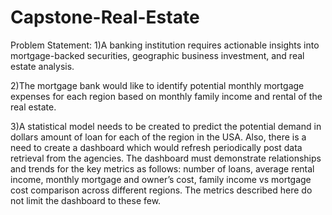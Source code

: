 # Capstone-Real-Estate
Problem Statement:
1)A banking institution requires actionable insights into mortgage-backed securities, geographic business investment, and real estate analysis.

2)The mortgage bank would like to identify potential monthly mortgage expenses for each region based on monthly family income and rental of the real estate.

3)A statistical model needs to be created to predict the potential demand in dollars amount of loan for each of the region in the USA. Also, there is a need to create a dashboard which would refresh periodically post data retrieval from the agencies. The dashboard must demonstrate relationships and trends for the key metrics as follows: number of loans, average rental income, monthly mortgage and owner’s cost, family income vs mortgage cost comparison across different regions. The metrics described here do not limit the dashboard to these few.
